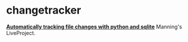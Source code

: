 # changetracker

[**Automatically tracking file changes with python and sqlite**](https://liveproject.manning.com/module/225_1_2/automatically-tracking-file-changes-with-python-and-sqlite/)
Manning's LiveProject.

 
